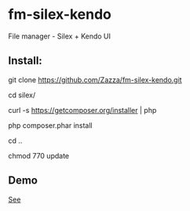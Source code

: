 fm-silex-kendo
==============

File manager - Silex + Kendo UI

## Install:

git clone https://github.com/Zazza/fm-silex-kendo.git

cd silex/

curl -s https://getcomposer.org/installer | php

php composer.phar install

cd ..

chmod 770 update

## Demo

[See](http://tushkan.com/demo/fmlight/)
